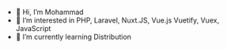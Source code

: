 - 👋 Hi, I’m Mohammad
- 👀 I’m interested in PHP, Laravel, Nuxt.JS, Vue.js Vuetify, Vuex, JavaScript
- 🌱 I’m currently learning Distribution
